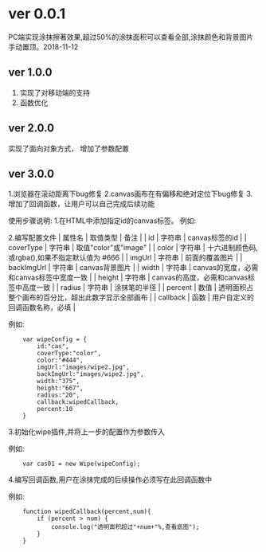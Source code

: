 ﻿# ver 0.0.1 #
PC端实现涂抹擦著效果,超过50%的涂抹面积可以查看全部,涂抹颜色和背景图片手动置顶。2018-11-12
## ver 1.0.0 ##
1. 实现了对移动端的支持
1. 函数优化
## ver 2.0.0 ##
实现了面向对象方式，
增加了参数配置
## ver 3.0.0 ##
1.浏览器在滚动距离下bug修复
2.canvas画布在有偏移和绝对定位下bug修复
3.增加了回调函数，让用户可以自己完成后续功能

使用步骤说明:
1.在HTML中添加指定id的canvas标签。
例如:<canvas id="cas" width="375" height="667"></canvas>

2.编写配置文件
| 属性名 | 取值类型 | 备注 |
| id | 字符串 | canvas标签的id |
| coverType | 字符串 | 取值"color"或"image" |
| color | 字符串 | 十六进制颜色码,或rgba(),如果不指定默认值为 #666 |
| imgUrl | 字符串 | 前面的覆盖图片 |
| backImgUrl | 字符串 | canvas背景图片 |
| width | 字符串 | canvas的宽度，必需和canvas标签中宽度一致 |
| height | 字符串 | canvas的高度，必需和canvas标签中高度一致 |
| radius | 字符串 | 涂抹笔的半径 |
| percent | 数值 | 透明面积占整个画布的百分比，超出此数字显示全部画布 |
| callback | 函数 | 用户自定义的回调函数名称，必填 |


例如:
``` 
	var wipeConfig = {
		id:"cas",
		coverType:"color",
		color:"#444",
		imgUrl:"images/wipe2.jpg",
		backImgUrl:"images/wipe2.jpg",
		width:"375",
		height:"667",
		radius:"20",
		callback:wipedCallback,
		percent:10
	}
 ``` 3.初始化wipe插件,并将上一步的配置作为参数传入 例如:``` 
 	var cas01 = new Wipe(wipeConfig);
 ``` 4.编写回调函数,用户在涂抹完成的后续操作必须写在此回调函数中	例如:``` 
	function wipedCallback(percent,num){		if (percent > num) {			console.log("透明面积超过"+num+"%,查看底图");		}	}
 ```